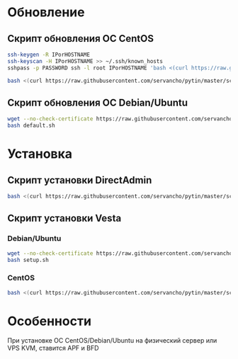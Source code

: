 # Обновление

## Скрипт обновления ОС CentOS

```bash
ssh-keygen -R IPorHOSTNAME
ssh-keyscan -H IPorHOSTNAME >> ~/.ssh/known_hosts
sshpass -p PASSWORD ssh -l root IPorHOSTNAME 'bash <(curl https://raw.githubusercontent.com/servancho/pytin/master/scripts/centos/setup.sh) && reboot'
```

```bash
bash <(curl https://raw.githubusercontent.com/servancho/pytin/master/scripts/centos/setup.sh)
```

## Скрипт обновления ОС Debian/Ubuntu

```bash
wget --no-check-certificate https://raw.githubusercontent.com/servancho/pytin/master/scripts/debian/default.sh
bash default.sh
```

# Установка

## Скрипт установки DirectAdmin

```bash
bash <(curl https://raw.githubusercontent.com/servancho/pytin/master/scripts/directadmin/setup.sh)
```

## Скрипт установки Vesta

### Debian/Ubuntu

```bash
wget --no-check-certificate https://raw.githubusercontent.com/servancho/pytin/master/scripts/vesta/setup.sh
bash setup.sh
```

### CentOS
```bash
bash <(curl https://raw.githubusercontent.com/servancho/pytin/master/scripts/vesta/setup.sh)
```

# Особенности

При установке ОС CentOS/Debian/Ubuntu на физический сервер или VPS KVM, ставится APF и BFD
